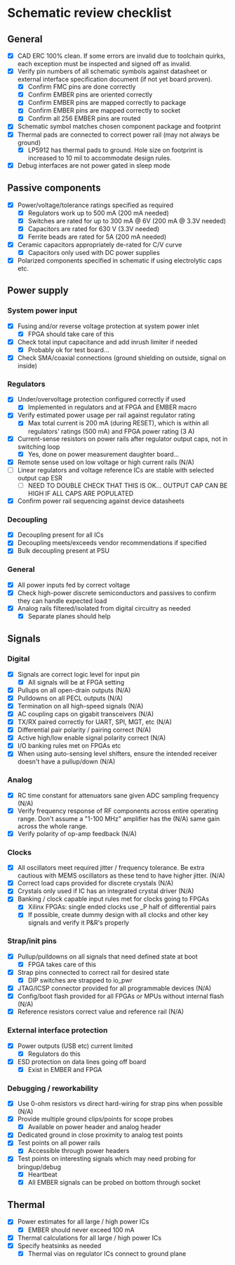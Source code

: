# Schematic review checklist

## General

* [x] CAD ERC 100% clean. If some errors are invalid due to toolchain quirks, each exception must be inspected and signed
off as invalid.
* [x] Verify pin numbers of all schematic symbols against datasheet or external interface specification document (if not yet board proven).
  * [x] Confirm FMC pins are done correctly
  * [x] Confirm EMBER pins are oriented correctly
  * [x] Confirm EMBER pins are mapped correctly to package
  * [x] Confirm EMBER pins are mapped correctly to socket
  * [x] Confirm all 256 EMBER pins are routed
* [x] Schematic symbol matches chosen component package and footprint
* [x] Thermal pads are connected to correct power rail (may not always be ground)
  * [x] LP5912 has thermal pads to ground. Hole size on footprint is increased to 10 mil to accommodate design rules.
* [x] Debug interfaces are not power gated in sleep mode

## Passive components
* [x] Power/voltage/tolerance ratings specified as required
  * [x] Regulators work up to 500 mA (200 mA needed)
  * [x] Switches are rated for up to 300 mA @ 6V (200 mA @ 3.3V needed)
  * [x] Capacitors are rated for 630 V (3.3V needed)
  * [x] Ferrite beads are rated for 5A (200 mA needed)
* [x] Ceramic capacitors appropriately de-rated for C/V curve
  * [x] Capacitors only used with DC power supplies
* [x] Polarized components specified in schematic if using electrolytic caps etc.

## Power supply

### System power input

* [x] Fusing and/or reverse voltage protection at system power inlet
  * [x] FPGA should take care of this
* [x] Check total input capacitance and add inrush limiter if needed
  * [x] Probably ok for test board...
* [x] Check SMA/coaxial connections (ground shielding on outside, signal on inside)

### Regulators

* [x] Under/overvoltage protection configured correctly if used
  * [x] Implemented in regulators and at FPGA and EMBER macro
* [x] Verify estimated power usage per rail against regulator rating
  * [x] Max total current is 200 mA (during RESET), which is within all regulators' ratings (500 mA) and FPGA power rating (3 A)
* [x] Current-sense resistors on power rails after regulator output caps, not in switching loop
  * [x] Yes, done on power measurement daughter board...
* [x] Remote sense used on low voltage or high current rails (N/A)
* [ ] Linear regulators and voltage reference ICs are stable with selected output cap ESR
  * [ ] NEED TO DOUBLE CHECK THAT THIS IS OK... OUTPUT CAP CAN BE HIGH IF ALL CAPS ARE POPULATED
* [x] Confirm power rail sequencing against device datasheets

### Decoupling
* [x] Decoupling present for all ICs
* [x] Decoupling meets/exceeds vendor recommendations if specified
* [x] Bulk decoupling present at PSU

### General
* [x] All power inputs fed by correct voltage
* [x] Check high-power discrete semiconductors and passives to confirm they can handle expected load
* [x] Analog rails filtered/isolated from digital circuitry as needed
  * [x] Separate planes should help

## Signals

### Digital

* [x] Signals are correct logic level for input pin
  * [x] All signals will be at FPGA setting
* [x] Pullups on all open-drain outputs (N/A)
* [x] Pulldowns on all PECL outputs (N/A)
* [x] Termination on all high-speed signals (N/A)
* [x] AC coupling caps on gigabit transceivers (N/A)
* [x] TX/RX paired correctly for UART, SPI, MGT, etc (N/A)
* [x] Differential pair polarity / pairing correct (N/A)
* [x] Active high/low enable signal polarity correct (N/A)
* [x] I/O banking rules met on FPGAs etc
* [x] When using auto-sensing level shifters, ensure the intended receiver doesn't have a pullup/down (N/A)

### Analog

* [x] RC time constant for attenuators sane given ADC sampling frequency (N/A)
* [x] Verify frequency response of RF components across entire operating range. Don't assume a "1-100 MHz" amplifier has the (N/A)
same gain across the whole range.
* [x] Verify polarity of op-amp feedback (N/A)

### Clocks

* [x] All oscillators meet required jitter / frequency tolerance. Be extra cautious with MEMS oscillators as these tend to have higher jitter. (N/A)
* [x] Correct load caps provided for discrete crystals (N/A)
* [x] Crystals only used if IC has an integrated crystal driver (N/A)
* [x] Banking / clock capable input rules met for clocks going to FPGAs
    * [x] Xilinx FPGAs: single ended clocks use _P half of differential pairs
    * [x] If possible, create dummy design with all clocks and other key signals and verify it P&R's properly

### Strap/init pins
* [x] Pullup/pulldowns on all signals that need defined state at boot
  * [x] FPGA takes care of this
* [x] Strap pins connected to correct rail for desired state
  * [x] DIP switches are strapped to io_pwr
* [x] JTAG/ICSP connector provided for all programmable devices (N/A)
* [x] Config/boot flash provided for all FPGAs or MPUs without internal flash (N/A)
* [x] Reference resistors correct value and reference rail (N/A)

### External interface protection

* [x] Power outputs (USB etc) current limited
  * [x] Regulators do this
* [x] ESD protection on data lines going off board
  * [x] Exist in EMBER and FPGA

### Debugging / reworkability

* [x] Use 0-ohm resistors vs direct hard-wiring for strap pins when possible (N/A)
* [x] Provide multiple ground clips/points for scope probes
  * [x] Available on power header and analog header
* [x] Dedicated ground in close proximity to analog test points
* [x] Test points on all power rails
  * [x] Accessible through power headers
* [x] Test points on interesting signals which may need probing for bringup/debug
  * [x] Heartbeat
  * [x] All EMBER signals can be probed on bottom through socket

## Thermal

* [x] Power estimates for all large / high power ICs
  * [x] EMBER should never exceed 100 mA
* [x] Thermal calculations for all large / high power ICs
* [x] Specify heatsinks as needed
  * [x] Thermal vias on regulator ICs connect to ground plane
